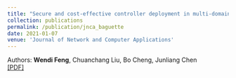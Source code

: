```yaml
---
title: "Secure and cost-effective controller deployment in multi-domain SDN with BAGUETTE"
collection: publications
permalink: /publication/jnca_baguette
date: 2021-01-07
venue: 'Journal of Network and Computer Applications'
---
```


Authors: **Wendi Feng**, Chuanchang Liu, Bo Cheng, Junliang Chen<br>
[[PDF]](http://wendifeng.github.io/files/jnca_baguette.pdf)
